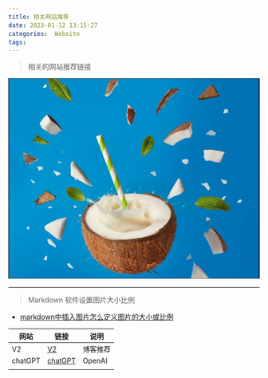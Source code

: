 ```yaml
---
title: 相关网站推荐
date: 2023-01-12 13:15:27
categories:  Website
tags:
---
```

> 相关的网站推荐链接

<!--more-->



![](../images/2023011201.JPG)

---
>  Markdown 软件设置图片大小比例

* [markdown中插入图片怎么定义图片的大小或比例](https://www.zhihu.com/question/23378396)



| 网站    | 链接                                    | 说明     |
| ------- | --------------------------------------- | -------- |
| V2      | [V2](https://v2.nl/)                    | 博客推荐 |
| chatGPT | [chatGPT](https://chat.openai.com/chat) | OpenAI   |
|         |                                         |          |

